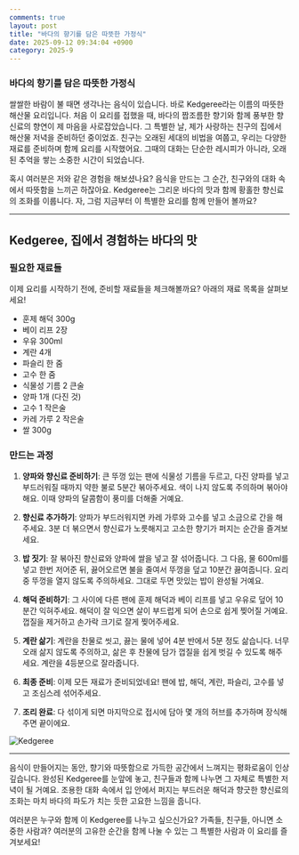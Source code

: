 ```yaml
---
comments: true
layout: post
title: "바다의 향기를 담은 따뜻한 가정식"
date: 2025-09-12 09:34:04 +0900
category: 2025-9
---
```


### 바다의 향기를 담은 따뜻한 가정식

쌀쌀한 바람이 불 때면 생각나는 음식이 있습니다. 바로 Kedgeree라는 이름의 따뜻한 해산물 요리입니다. 처음 이 요리를 접했을 때, 바다의 짭조름한 향기와 함께 풍부한 향신료의 향연이 제 마음을 사로잡았습니다. 그 특별한 날, 제가 사랑하는 친구의 집에서 해산물 저녁을 준비하던 중이었죠. 친구는 오래된 세대의 비법을 여쭙고, 우리는 다양한 재료를 준비하며 함께 요리를 시작했어요. 그때의 대화는 단순한 레시피가 아니라, 오래된 추억을 쌓는 소중한 시간이 되었습니다. 

혹시 여러분은 저와 같은 경험을 해보셨나요? 음식을 만드는 그 순간, 친구와의 대화 속에서 따뜻함을 느끼곤 하잖아요. Kedgeree는 그리운 바다의 맛과 함께 황홀한 향신료의 조화를 이룹니다. 자, 그럼 지금부터 이 특별한 요리를 함께 만들어 볼까요?

---

## Kedgeree, 집에서 경험하는 바다의 맛

### 필요한 재료들

이제 요리를 시작하기 전에, 준비할 재료들을 체크해볼까요? 아래의 재료 목록을 살펴보세요!

- 훈제 해덕 300g
- 베이 리프 2장
- 우유 300ml
- 계란 4개
- 파슬리 한 줌
- 고수 한 줌
- 식물성 기름 2 큰술
- 양파 1개 (다진 것)
- 고수 1 작은술
- 카레 가루 2 작은술
- 쌀 300g

### 만드는 과정

1. **양파와 향신료 준비하기**: 큰 뚜껑 있는 팬에 식물성 기름을 두르고, 다진 양파를 넣고 부드러워질 때까지 약한 불로 5분간 볶아주세요. 색이 나지 않도록 주의하며 볶아야 해요. 이때 양파의 달콤함이 풍미를 더해줄 거예요.

2. **향신료 추가하기**: 양파가 부드러워지면 카레 가루와 고수를 넣고 소금으로 간을 해주세요. 3분 더 볶으면서 향신료가 노릇해지고 고소한 향기가 퍼지는 순간을 즐겨보세요.

3. **밥 짓기**: 잘 볶아진 향신료와 양파에 쌀을 넣고 잘 섞어줍니다. 그 다음, 물 600ml를 넣고 한번 저어준 뒤, 끓어오르면 불을 줄여서 뚜껑을 덮고 10분간 끓여줍니다. 요리 중 뚜껑을 열지 않도록 주의하세요. 그대로 두면 맛있는 밥이 완성될 거예요.

4. **해덕 준비하기**: 그 사이에 다른 팬에 훈제 해덕과 베이 리프를 넣고 우유로 덮어 10분간 익혀주세요. 해덕이 잘 익으면 살이 부드럽게 되어 손으로 쉽게 찢어질 거예요. 껍질을 제거하고 손가락 크기로 잘게 찢어주세요.

5. **계란 삶기**: 계란을 찬물로 씻고, 끓는 물에 넣어 4분 반에서 5분 정도 삶습니다. 너무 오래 삶지 않도록 주의하고, 삶은 후 찬물에 담가 껍질을 쉽게 벗길 수 있도록 해주세요. 계란을 4등분으로 잘라줍니다.

6. **최종 준비**: 이제 모든 재료가 준비되었네요! 팬에 밥, 해덕, 계란, 파슬리, 고수를 넣고 조심스레 섞어주세요. 

7. **조리 완료**: 다 섞이게 되면 마지막으로 접시에 담아 몇 개의 허브를 추가하며 장식해주면 끝이에요.

![Kedgeree](https://www.themealdb.com/images/media/meals/utxqpt1511639216.jpg)

---

음식이 만들어지는 동안, 향기와 따뜻함으로 가득한 공간에서 느껴지는 평화로움이 인상 깊습니다. 완성된 Kedgeree를 눈앞에 놓고, 친구들과 함께 나누면 그 자체로 특별한 저녁이 될 거예요. 조용한 대화 속에서 입 안에서 퍼지는 부드러운 해덕과 향긋한 향신료의 조화는 마치 바다의 파도가 치는 듯한 고요한 느낌을 줍니다. 

여러분은 누구와 함께 이 Kedgeree를 나누고 싶으신가요? 가족들, 친구들, 아니면 소중한 사람과? 여러분의 고유한 순간을 함께 나눌 수 있는 그 특별한 사람과 이 요리를 즐겨보세요!